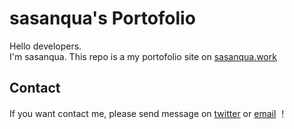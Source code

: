 # sasanqua's Portofolio

Hello developers.  
I'm sasanqua.
This repo is a my portofolio site on [sasanqua.work](https://sasanqua.work)

## Contact

If you want contact me, please send message on [twitter](https://x.com/sasanqua_dev) or [email](contact@sasanqua.work) ！
